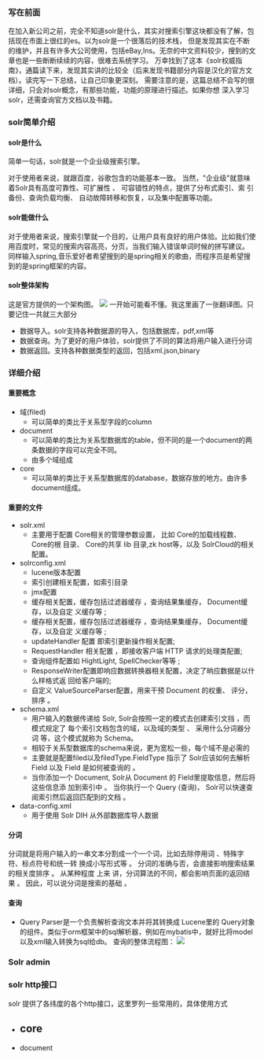 ### 写在前面
在加入新公司之前，完全不知道solr是什么，其实对搜索引擎这块都没有了解，包括现在市面上很红的es。以为solr是一个很落后的技术栈，
但是发现其实在不断的维护，并且有许多大公司使用，包括eBay,Ins。无奈的中文资料较少，搜到的文章也是一些断断续续的内容，很难去系统学习。
万幸找到了这本《solr权威指南》，通篇读下来，发现其实讲的比较全（后来发现书籍部分内容是汉化的官方文档）。读完写一下总结，让自己印象更深刻。
需要注意的是，这篇总结不会写的很详细，只会对solr概念，有那些功能，功能的原理进行描述。如果你想
深入学习solr，还需查询官方文档以及书籍。
### solr简单介绍
#### solr是什么
简单一句话，solr就是一个企业级搜索引擎。

对于使用者来说，就跟百度，谷歌包含的功能基本一致。
当然，"企业级"就意味着Solr具有高度可靠性、可扩展性 、 可容错性的特点，提供了分布式索引、索 引备份、查询负载均衡、 自动故障转移和恢复，以及集中配置等功能。
#### solr能做什么
对于使用者来说，搜索引擎就一个目的，让用户具有良好的用户体验。比如我们使用百度时，常见的搜索内容高亮，分页，当我们输入错误单词时候的拼写建议。
同样输入spring,音乐爱好者希望搜到的是spring相关的歌曲，而程序员是希望搜到的是spring框架的内容。
#### solr整体架构
这是官方提供的一个架构图。
![](https://s2.loli.net/2021/12/27/9DhpMUlECIx8Kt5.png)
一开始可能看不懂。我这里画了一张翻译图。只要记住一共就三大部分
- 数据导入。solr支持各种数据源的导入，包括数据库，pdf,xml等
- 数据查询。为了更好的用户体验，solr提供了不同的算法将用户输入进行分词
- 数据返回。支持各种数据类型的返回，包括xml.json,binary
### 详细介绍
#### 重要概念
- 域(filed)
  - 可以简单的类比于关系型字段的column
- document
  - 可以简单的类比为关系型数据库的table，但不同的是一个document的两条数据的字段可以完全不同。
  - 由多个域组成
- core
  - 可以简单的类比于关系型数据库的database，数据存放的地方。由许多document组成。
#### 重要的文件
- solr.xml
  - 主要用于配置 Core相关的管理参数设置， 比如 Core的加载线程数、 Core的根 目录、 Core的共享 lib 目录,zk host等，以及 SolrCloud的相关配置。
- solrconfig.xml
  - lucene版本配置
  - 索引创建相关配置，如索引目录
  - jmx配置
  - 缓存相关配置，缓存包括过滤器缓存 ，查询结果集缓存，
    Document缓存，以及自定
    义缓存等 ;
  - 缓存相关配置，缓存包括过滤器缓存 ，查询结果集缓存，
    Document缓存，以及自定
    义缓存等 ;
  - updateHandler 配置 即索引更新操作相关配置;
  - RequestHandler 相关配置 ，即接收客户端 HTTP 请求的处理类配置;
  - 查询组件配置如 HightLight, SpellChecker等等 ;
  - ResponseWriter配置即响应数据转换器相关配置，决定了晌应数据是以什么样格式返
    回给客户端的;
  - 自定义 ValueSourceParser配置，用来干预 Document 的权重、 评分，排序 。
- schema.xml
   - 用户输入的数据传递给 Solr, Solr会按照一定的模式去创建索引文挡 ，而模式规定了 每个索引文档包含的域，以及域的类型 、 采用什么分词器分词 等，这个模式就称为 Schema。
   - 相较于关系型数据库的schema来说，更为宽松一些，每个域不是必需的
   - 主要就是配置filed以及filedType.FieldType 指示了 Solr应该如何去解析 Field 以及 Field 是如何被查询的 。
   - 当你添加一个 Document, Solr从 Document 的 Field里提取信息，然后将这些信息添
     加到索引中 。 当你执行一个 Query (查询)， Solr可以快速查阅索引然后返回匹配到的文档 。
- data-config.xml
  - 用于使用 Solr DIH 从外部数据库导人数据
#### 分词
  分词就是将用户输入的一串文本分割成一个一个词，比如去除停用词 、特殊字符、标点符号和统一转 换成小写形式等 。 分词的准确与否，会直接影响搜索结果的相关度排序 。 从某种程度 上来 讲，分词算法的不同，都会影响页面的返回结果 。 因此，可以说分词是搜索的基础 。
#### 查询
- Query Parser是一个负责解析查询文本并将其转换成 Lucene里的 Query对象的组件。类似于orm框架中的sql解析器，例如在mybatis中，就好比将model以及xml输入转换为sql给db。
查询的整体流程图：
![](https://s2.loli.net/2021/12/28/NiafsD49zoILw1A.png)
### Solr admin
### solr http接口
solr 提供了各纬度的各个http接口，这里罗列一些常用的，具体使用方式
- core
  - 
- document